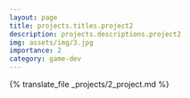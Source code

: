 ```yaml
---
layout: page
title: projects.titles.project2
description: projects.descriptions.project2
img: assets/img/3.jpg
importance: 2
category: game-dev
---
```


{% translate_file _projects/2_project.md %}
